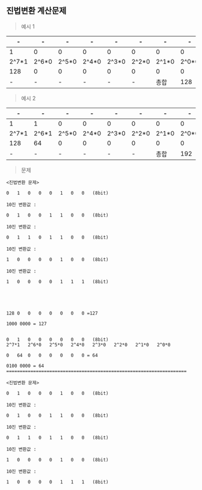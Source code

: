 진법변환 계산문제
---

>예시 1<br>

|-|-|-|-|-|-|-|-|
|-|-|-|-|-|-|-|-|
|1|0|0|0|0|0|0|0|
|2^7*1|2^6*0|2^5*0|2^4*0|2^3*0|2^2*0|2^1*0|2^0*0|
|128|0|0|0|0|0|0|0|
|-|-|-|-|-|-|총합|128|

>예시 2<br>

|-|-|-|-|-|-|-|-|
|-|-|-|-|-|-|-|-|
|1|1|0|0|0|0|0|0|
|2^7*1|2^6*1|2^5*0|2^4*0|2^3*0|2^2*0|2^1*0|2^0*0|
|128|64|0|0|0|0|0|0|
|-|-|-|-|-|-|총합|192|

>문제<br>
```
<진법변환 문제>

0	1	0	0	0	1	0	0	(8bit)

10진 변환값 :

0	1	0	0	1	1	0	0	(8bit)

10진 변환값 :

0	1	1	0	1	1	0	0	(8bit)

10진 변환값 :							

1	0	0	0	0	1	0	0	(8bit)

10진 변환값 :

1	0	0	0	0	1	1	1	(8bit)



							

128	0	0	0	0	0	0	0 =127

1000 0000 = 127


0	1	0	0	0	0	0	0	(8bit)
2^7*1	2^6*0	2^5*0	2^4*0	2^3*0	2^2*0	2^1*0	2^0*0

0	64	0	0	0	0	0	0 = 64

0100 0000 = 64
===================================================================

<진법변환 문제>

0	1	0	0	0	1	0	0	(8bit)

10진 변환값 :

0	1	0	0	1	1	0	0	(8bit)

10진 변환값 :

0	1	1	0	1	1	0	0	(8bit)

10진 변환값 :							

1	0	0	0	0	1	0	0	(8bit)

10진 변환값 :

1	0	0	0	0	1	1	1	(8bit)


```



